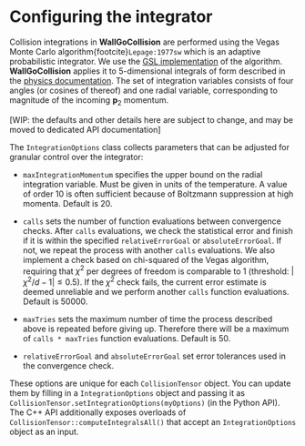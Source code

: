 # Configuring the integrator

Collision integrations in **WallGoCollision** are performed using the Vegas Monte Carlo algorithm{footcite}`Lepage:1977sw` which is an adaptive probabilistic integrator. We use the [GSL implementation](https://www.gnu.org/software/gsl/doc/html/montecarlo.html#vegas) of the algorithm. **WallGoCollision** applies it to 5-dimensional integrals of form described in the [physics documentation](./physics.md). The set of integration variables consists of four angles (or cosines of thereof) and one radial variable, corresponding to magnitude of the incoming $\mathbf{p}_2$ momentum.

[WIP: the defaults and other details here are subject to change, and may be moved to dedicated API documentation]

The `IntegrationOptions` class collects parameters that can be adjusted for granular control over the integrator:
- `maxIntegrationMomentum` specifies the upper bound on the radial integration variable. Must be given in units of the temperature. A value of order 10 is often sufficient because of Boltzmann suppression at high momenta. Default is 20.

- `calls` sets the number of function evaluations between convergence checks. After `calls` evaluations, we check the statistical error and finish if it is within the specified `relativeErrorGoal` or `absoluteErrorGoal`. If not, we repeat the process with another `calls` evaluations. We also implement a check based on chi-squared of the Vegas algorithm, requiring that $\chi^2$ per degrees of freedom is comparable to 1 (threshold: $|\chi^2 / d - 1| \leq 0.5$). If the $\chi^2$ check fails, the current error estimate is deemed unreliable and we perform another `calls` function evaluations. Default is 50000.

- `maxTries` sets the maximum number of time the process described above is repeated before giving up. Therefore there will be a maximum of `calls * maxTries` function evaluations. Default is 50.

- `relativeErrorGoal` and `absoluteErrorGoal` set error tolerances used in the convergence check.

These options are unique for each `CollisionTensor` object. You can update them by filling in a `IntegrationOptions` object and passing it as `CollisionTensor.setIntegrationOptions(myOptions)` (in the Python API). The C++ API additionally exposes overloads of `CollisionTensor::computeIntegralsAll()` that accept an `IntegrationOptions` object as an input.

